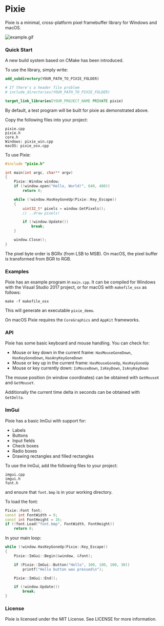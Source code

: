 Pixie
=====

Pixie is a minimal, cross-platform pixel framebuffer library for Windows and macOS.

![example.gif](/example.gif)

### Quick Start

A new build system based on CMake has been introduced.

To use the library, simply write:

```cmake
add_subdirectory(YOUR_PATH_TO_PIXIE_FOLDER)

# If there's a header file problem
# include_directories(YOUR_PATH_TO_PIXIE_FOLDER)

target_link_libraries(YOUR_PROJECT_NAME PRIVATE pixie)
```

By default, a test program will be built for pixie as demonstrated above.

Copy the following files into your project:

    pixie.cpp
    pixie.h
    core.h
    Windows: pixie_win.cpp
    macOS: pixie_osx.cpp

To use Pixie:

```cpp
#include "pixie.h"

int main(int argc, char** argv)
{
    Pixie::Window window;
    if (!window.open("Hello, World!", 640, 480))
        return 0;

    while (!window.HasKeyGoneUp(Pixie::Key_Escape))
    {
        uint32_t* pixels = window.GetPixels();
        // ..draw pixels!

        if (!window.Update())
            break;
    }

    window.Close();
}
```

The pixel byte order is BGRx (from LSB to MSB). On macOS, the pixel buffer is transformed
from BGR to RGB.

### Examples

Pixie has an example program in `main.cpp`. It can be compiled for Windows with the
Visual Studio 2017 project, or for macOS with `makefile_osx` as follows:

    make -f makefile_osx

This will generate an executable `pixie_demo`.

On macOS Pixie requires the `CoreGraphics` and `AppKit` frameworks.

### API

Pixie has some basic keyboard and mouse handling. You can check for:

* Mouse or key down in the current frame: `HasMouseGoneDown`, `HasKeyGoneDown`, `HasAnyKeyGoneDown`
* Mouse or key up in the current frame: `HasMouseGoneUp`, `HasKeyGoneUp`
* Mouse or key currently down: `IsMouseDown`, `IsKeyDown`, `IsAnyKeyDown`

The mouse position (in window coordinates) can be obtained with `GetMouseX` and `GetMouseY`.

Additionally the current time delta in seconds can be obtained with `GetDelta`.

### ImGui

Pixie has a basic ImGui with support for:

* Labels
* Buttons
* Input fields
* Check boxes
* Radio boxes
* Drawing rectangles and filled rectangles

To use the ImGui, add the following files to your project:

    imgui.cpp
    imgui.h
    font.h

and ensure that `font.bmp` is in your working directory.

To load the font:

```cpp
Pixie::Font font;
const int FontWidth = 9;
const int FontHeight = 16;
if (!font.Load("font.bmp", FontWidth, FontHeight))
    return 0;
```

In your main loop:

```cpp
while (!window.HasKeyGoneUp(Pixie::Key_Escape))
{
    Pixie::ImGui::Begin(&window, &font);

    if (Pixie::ImGui::Button("Hello", 100, 100, 100, 30))
        printf("Hello button was pressed\n");

    Pixie::ImGui::End();

    if (!window.Update())
        break;
}
```

### License

Pixie is licensed under the MIT License. See LICENSE for more information.
